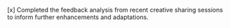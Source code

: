 [x] Completed the feedback analysis from recent creative sharing sessions to inform further enhancements and adaptations.